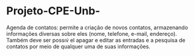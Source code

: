 # Projeto-CPE-Unb-
Agenda de contatos: permite a criação de novos contatos, armazenando informações diversas sobre eles (nome, telefone, e-mail, endereço). Também deve ser possıv́ el apagar e editar as entradas e a pesquisa de contatos por meio de qualquer uma de suas informações.
